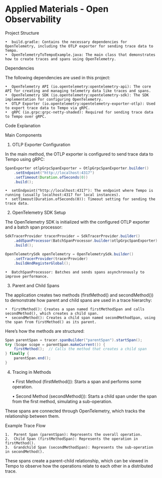 # Applied Materials - Open Observability

Project Structure

	•  build.gradle: Contains the necessary dependencies for OpenTelemetry, including the OTLP exporter for sending trace data to Tempo.
	•  OpenTelemetryToTempoExample.java: The main class that demonstrates how to create traces and spans using OpenTelemetry.

Dependencies

The following dependencies are used in this project:

	•  OpenTelemetry API (io.opentelemetry:opentelemetry-api): The core API for creating and managing telemetry data like traces and spans.
	•  OpenTelemetry SDK (io.opentelemetry:opentelemetry-sdk): The SDK implementation for configuring OpenTelemetry.
	•  OTLP Exporter (io.opentelemetry:opentelemetry-exporter-otlp): Used to export trace data to Tempo via gRPC.
	•  gRPC (io.grpc:grpc-netty-shaded): Required for sending trace data to Tempo over gRPC.

Code Explanation

Main Components

1.	OTLP Exporter Configuration

In the main method, the OTLP exporter is configured to send trace data to Tempo using gRPC:

```java
SpanExporter otlpGrpcSpanExporter = OtlpGrpcSpanExporter.builder()
    .setEndpoint("http://localhost:4317")
    .setTimeout(Duration.ofSeconds(0))
    .build();
```

	•  setEndpoint("http://localhost:4317"): The endpoint where Tempo is running (usually localhost:4317 for local instances).
	•  setTimeout(Duration.ofSeconds(0)): Timeout setting for sending the trace data.

2.	OpenTelemetry SDK Setup

The OpenTelemetry SDK is initialized with the configured OTLP exporter and a batch span processor:

```java
SdkTracerProvider tracerProvider = SdkTracerProvider.builder()
    .addSpanProcessor(BatchSpanProcessor.builder(otlpGrpcSpanExporter).build())
    .build();

OpenTelemetrySdk openTelemetry = OpenTelemetrySdk.builder()
    .setTracerProvider(tracerProvider)
    .buildAndRegisterGlobal();
```

	•  BatchSpanProcessor: Batches and sends spans asynchronously to improve performance.

3.	Parent and Child Spans
   
The application creates two methods (firstMethod() and secondMethod()) to demonstrate how parent and child spans are used in a trace hierarchy:

	•  firstMethod(): Creates a span named firstMethodSpan and calls secondMethod(), which creates a child span.
	•  secondMethod(): Creates a child span named secondMethodSpan, using the span from firstMethod() as its parent.

Here’s how the methods are structured:

```java
Span parentSpan = tracer.spanBuilder("parentSpan").startSpan();
try (Scope scope = parentSpan.makeCurrent()) {
    firstMethod();  // Calls the method that creates a child span
} finally {
    parentSpan.end();
}
```

4.	Tracing in Methods

	•  First Method (firstMethod()): Starts a span and performs some operation.

	•  Second Method (secondMethod()): Starts a child span under the span from the first method, simulating a sub-operation.

These spans are connected through OpenTelemetry, which tracks the relationship between them.

Example Trace Flow

	1.	Parent Span (parentSpan): Represents the overall operation.
	2.	Child Span (firstMethodSpan): Represents the operation in firstMethod().
	3.	Grandchild Span (secondMethodSpan): Represents the sub-operation in secondMethod().

These spans create a parent-child relationship, which can be viewed in Tempo to observe how the operations relate to each other in a distributed trace.
